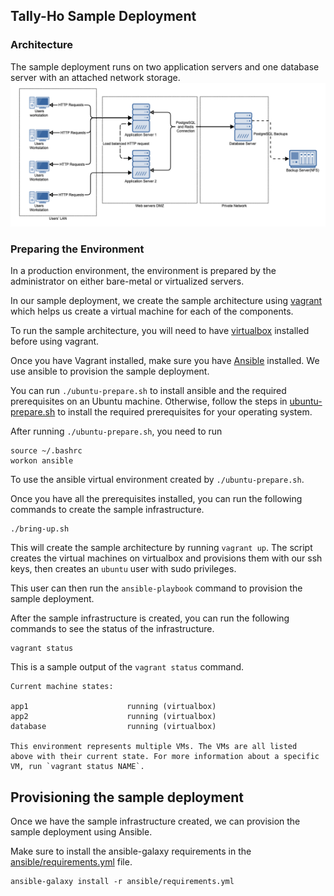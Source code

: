 ## Tally-Ho Sample Deployment

### Architecture
The sample deployment runs on two application servers and one database server with an attached network storage.
![](/Docs/img/tally_ho_loadbalanced_architecture.png)

### Preparing the Environment

In a production environment, the environment is prepared by the administrator on either bare-metal or virtualized servers.

In our sample deployment, we create the sample architecture using [vagrant](https://www.vagrantup.com/) which helps us create a virtual machine for each of the components.

To run the sample architecture, you will need to have [virtualbox](https://www.virtualbox.org/) installed before using vagrant.

Once you have Vagrant installed, make sure you have [Ansible](https://www.ansible.com/) installed. We use ansible to provision the sample deployment.

You can run `./ubuntu-prepare.sh` to install ansible and the required prerequisites on an Ubuntu machine. Otherwise, follow the steps in [ubuntu-prepare.sh](ubuntu-prepare.sh) to install the required prerequisites for your operating system.

After running `./ubuntu-prepare.sh`, you need to run

```
source ~/.bashrc
workon ansible
```
To use the ansible virtual environment created by `./ubuntu-prepare.sh`.

Once you have all the prerequisites installed, you can run the following commands to create the sample infrastructure.

```
./bring-up.sh
```

This will create the sample architecture by running `vagrant up`. The script creates the virtual machines on virtualbox and provisions them with our ssh keys, then creates an `ubuntu` user with sudo privileges.

This user can then run the `ansible-playbook` command to provision the sample deployment.

After the sample infrastructure is created, you can run the following commands to see the status of the infrastructure.

```
vagrant status
```

This is a sample output of the `vagrant status` command.

```
Current machine states:

app1                      running (virtualbox)
app2                      running (virtualbox)
database                  running (virtualbox)

This environment represents multiple VMs. The VMs are all listed
above with their current state. For more information about a specific
VM, run `vagrant status NAME`.
```

## Provisioning the sample deployment

Once we have the sample infrastructure created, we can provision the sample deployment using Ansible.

Make sure to install the ansible-galaxy requirements in the [ansible/requirements.yml](ansible/requirements.yml) file.

```
ansible-galaxy install -r ansible/requirements.yml
```
